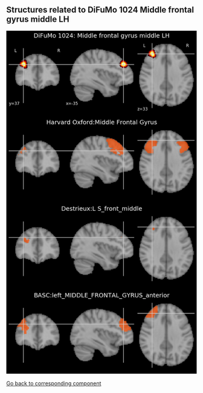 


## Structures related to DiFuMo 1024 Middle frontal gyrus middle LH

![90](90.jpg "Structures related to DiFuMo 1024 Middle frontal gyrus middle LH")

[Go back to corresponding component](https://parietal-inria.github.io/DiFuMo/1024/html/90.html)